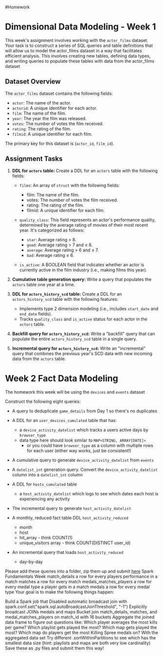 #Homework
# Dimensional Data Modeling - Week 1

This week's assignment involves working with the `actor_films` dataset. Your task is to construct a series of SQL queries and table definitions that will allow us to model the actor_films dataset in a way that facilitates efficient analysis. This involves creating new tables, defining data types, and writing queries to populate these tables with data from the actor_films dataset

## Dataset Overview
The `actor_films` dataset contains the following fields:

- `actor`: The name of the actor.
- `actorid`: A unique identifier for each actor.
- `film`: The name of the film.
- `year`: The year the film was released.
- `votes`: The number of votes the film received.
- `rating`: The rating of the film.
- `filmid`: A unique identifier for each film.

The primary key for this dataset is (`actor_id`, `film_id`).

## Assignment Tasks

1. **DDL for `actors` table:** Create a DDL for an `actors` table with the following fields:
    - `films`: An array of `struct` with the following fields:
		- film: The name of the film.
		- votes: The number of votes the film received.
		- rating: The rating of the film.
		- filmid: A unique identifier for each film.

    - `quality_class`: This field represents an actor's performance quality, determined by the average rating of movies of their most recent year. It's categorized as follows:
		- `star`: Average rating > 8.
		- `good`: Average rating > 7 and ≤ 8.
		- `average`: Average rating > 6 and ≤ 7.
		- `bad`: Average rating ≤ 6.
    - `is_active`: A BOOLEAN field that indicates whether an actor is currently active in the film industry (i.e., making films this year).
    
2. **Cumulative table generation query:** Write a query that populates the `actors` table one year at a time.
    
3. **DDL for `actors_history_scd` table:** Create a DDL for an `actors_history_scd` table with the following features:
    - Implements type 2 dimension modeling (i.e., includes `start_date` and `end_date` fields).
    - Tracks `quality_class` and `is_active` status for each actor in the `actors` table.
      
4. **Backfill query for `actors_history_scd`:** Write a "backfill" query that can populate the entire `actors_history_scd` table in a single query.
    
5. **Incremental query for `actors_history_scd`:** Write an "incremental" query that combines the previous year's SCD data with new incoming data from the `actors` table.
# Week 2 Fact Data Modeling
The homework this week will be using the `devices` and `events` dataset

Construct the following eight queries:

- A query to deduplicate `game_details` from Day 1 so there's no duplicates

- A DDL for an `user_devices_cumulated` table that has:
  - a `device_activity_datelist` which tracks a users active days by `browser_type`
  - data type here should look similar to `MAP<STRING, ARRAY[DATE]>`
    - or you could have `browser_type` as a column with multiple rows for each user (either way works, just be consistent!)

- A cumulative query to generate `device_activity_datelist` from `events`

- A `datelist_int` generation query. Convert the `device_activity_datelist` column into a `datelist_int` column 

- A DDL for `hosts_cumulated` table 
  - a `host_activity_datelist` which logs to see which dates each host is experiencing any activity
  
- The incremental query to generate `host_activity_datelist`

- A monthly, reduced fact table DDL `host_activity_reduced`
   - month
   - host
   - hit_array - think COUNT(1)
   - unique_visitors array -  think COUNT(DISTINCT user_id)

- An incremental query that loads `host_activity_reduced`
  - day-by-day

Please add these queries into a folder, zip them up and submit [here](https://bootcamp.techcreator.io)
Spark Fundamentals Week
match_details
a row for every players performance in a match
matches
a row for every match
medals_matches_players
a row for every medal type a player gets in a match
medals
a row for every medal type
Your goal is to make the following things happen:

Build a Spark job that
Disabled automatic broadcast join with spark.conf.set("spark.sql.autoBroadcastJoinThreshold", "-1")
Explicitly broadcast JOINs medals and maps
Bucket join match_details, matches, and medal_matches_players on match_id with 16 buckets
Aggregate the joined data frame to figure out questions like:
Which player averages the most kills per game?
Which playlist gets played the most?
Which map gets played the most?
Which map do players get the most Killing Spree medals on?
With the aggregated data set
Try different .sortWithinPartitions to see which has the smallest data size (hint: playlists and maps are both very low cardinality)
Save these as .py files and submit them this way!
